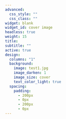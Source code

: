 ```yaml
---
advanced:
  css_style: ""
  css_class: ""
widget: blank
widget_id: cover image
headless: true
weight: 15
title: 
subtitle: ""
active: true
design:
  columns: "1"
  background:
    image: test1.jpg
    image_darken: 1
    image_size: cover
    text_color_light: true
  spacing:
    padding:
      - 200px
      - 0px
      - 200px
      - 0px
---
```

